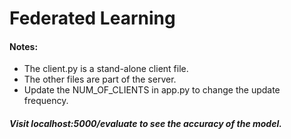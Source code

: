 # Federated Learning

#### Notes:

 - The client.py is a stand-alone client file.
 - The other files are part of the server.
 - Update the NUM_OF_CLIENTS in app.py to change the update frequency.

##### Visit _localhost:5000/evaluate_ to see the accuracy of the model.